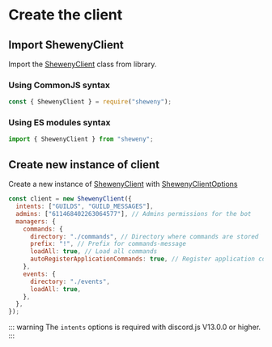 # Create the client

## Import ShewenyClient

Import the [ShewenyClient](../../doc/client/ShewenyClient.md) class from library.

### Using CommonJS syntax

```js
const { ShewenyClient } = require("sheweny");
```

### Using ES modules syntax

```js
import { ShewenyClient } from "sheweny";
```

## Create new instance of client

Create a new instance of [ShewenyClient](../../doc/client/ShewenyClient.md) with [ShewenyClientOptions](../../doc/typedef/ShewenyClientOptions.md)

```js
const client = new ShewenyClient({
  intents: ["GUILDS", "GUILD_MESSAGES"],
  admins: ["611468402263064577"], // Admins permissions for the bot
  managers: {
    commands: {
      directory: "./commands", // Directory where commands are stored
      prefix: "!", // Prefix for commands-message
      loadAll: true, // Load all commands
      autoRegisterApplicationCommands: true, // Register application commands
    },
    events: {
      directory: "./events",
      loadAll: true,
    },
  },
});
```

::: warning
The `intents` options is required with discord.js V13.0.0 or higher.
:::
